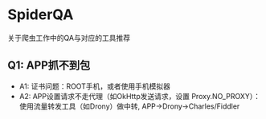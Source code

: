 # SpiderQA
关于爬虫工作中的QA与对应的工具推荐

## Q1: APP抓不到包
- A1: 证书问题：ROOT手机，或者使用手机模拟器
- A2: APP设置请求不走代理（如OkHttp发送请求，设置 Proxy.NO_PROXY）：使用流量转发工具（如Drony）做中转, APP->Drony->Charles/Fiddler
